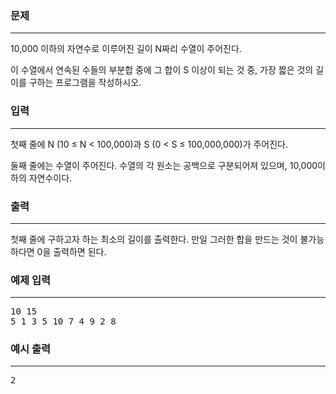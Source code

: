 ### 문제

---

<p>10,000 이하의 자연수로 이루어진 길이 N짜리 수열이 주어진다.</p>
<p>이 수열에서 연속된 수들의 부분합 중에 그 합이 S 이상이 되는 것 중, 가장 짧은 것의 길이를 구하는 프로그램을 작성하시오.</p>

### 입력

---

<p>첫째 줄에 N (10 ≤ N < 100,000)과 S (0 < S ≤ 100,000,000)가 주어진다.</p>
<p>둘째 줄에는 수열이 주어진다. 수열의 각 원소는 공백으로 구분되어져 있으며, 10,000이하의 자연수이다.</p>

### 출력

---

<p>첫째 줄에 구하고자 하는 최소의 길이를 출력한다. 만일 그러한 합을 만드는 것이 불가능하다면 0을 출력하면 된다.</p>

### 예제 입력

---

<pre>
10 15
5 1 3 5 10 7 4 9 2 8</pre>

### 예시 출력

---

<pre>2</pre>


